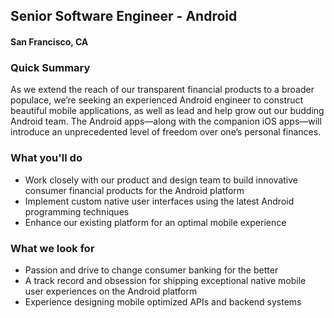 ## Senior Software Engineer - Android
#### San Francisco, CA

### Quick Summary
As we extend the reach of our transparent financial products to a broader populace, we’re seeking an experienced Android engineer to construct beautiful mobile applications, as well as lead and help grow out our budding Android team. The Android apps—along with the companion iOS apps—will introduce an unprecedented level of freedom over one’s personal finances.

### What you'll do
+ Work closely with our product and design team to build innovative consumer financial products for the Android platform
+ Implement custom native user interfaces using the latest Android programming techniques
+ Enhance our existing platform for an optimal mobile experience

### What we look for
+ Passion and drive to change consumer banking for the better
+ A track record and obsession for shipping exceptional native mobile user experiences on the Android platform
+ Experience designing mobile optimized APIs and backend systems
